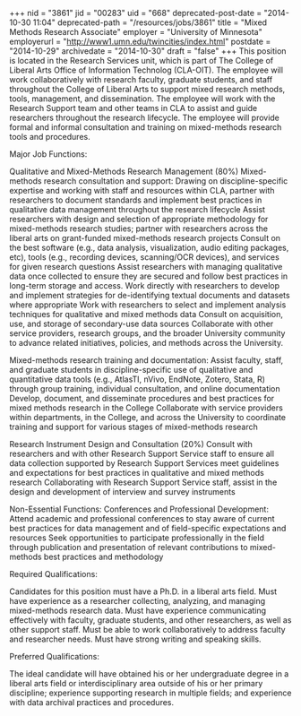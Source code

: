 +++
nid = "3861"
jid = "00283"
uid = "668"
deprecated-post-date = "2014-10-30 11:04"
deprecated-path = "/resources/jobs/3861"
title = "Mixed Methods Research Associate"
employer = "University of Minnesota"
employerurl = "http://www1.umn.edu/twincities/index.html"
postdate = "2014-10-29"
archivedate = "2014-10-30"
draft = "false"
+++
This position is located in the Research Services unit, which is part of
The College of Liberal Arts Office of Information Technolog (CLA-OIT).
The employee will work collaboratively with research faculty, graduate
students, and staff throughout the College of Liberal Arts to support
mixed research methods, tools, management, and dissemination. The
employee will work with the Research Support team and other teams in CLA
to assist and guide researchers throughout the research lifecycle. The
employee will provide formal and informal consultation and training on
mixed-methods research tools and procedures. 

Major Job Functions:

Qualitative and Mixed-Methods Research Management (80%)
Mixed-methods research consultation and support:
Drawing on discipline-specific expertise and working with staff and
resources within CLA, partner with researchers to document standards and
implement best practices in qualitative data management throughout the
research lifecycle
Assist researchers with design and selection of appropriate methodology
for mixed-methods research studies; partner with researchers across the
liberal arts on grant-funded mixed-methods research projects
Consult on the best software (e.g., data analysis, visualization, audio
editing packages, etc), tools (e.g., recording devices, scanning/OCR
devices), and services for given research questions
Assist researchers with managing qualitative data once collected to
ensure they are secured and follow best practices in long-term storage
and access.
Work directly with researchers to develop and implement strategies for
de-identifying textual documents and datasets where appropriate
Work with researchers to select and implement analysis techniques for
qualitative and mixed methods data
Consult on acquisition, use, and storage of secondary-use data sources
Collaborate with other service providers, research groups, and the
broader University community to advance related initiatives, policies,
and methods across the University.

Mixed-methods research training and documentation:
Assist faculty, staff, and graduate students in discipline-specific use
of qualitative and quantitative data tools (e.g., AtlasTI, nVivo,
EndNote, Zotero, Stata, R) through group training, individual
consultation, and online documentation
Develop, document, and disseminate procedures and best practices for
mixed methods research in the College
Collaborate with service providers within departments, in the College,
and across the University to coordinate training and support for various
stages of mixed-methods research

Research Instrument Design and Consultation (20%)
Consult with researchers and with other Research Support Service staff
to ensure all data collection supported by Research Support Services
meet guidelines and expectations for best practices in qualitative and
mixed methods research
Collaborating with Research Support Service staff, assist in the design
and development of interview and survey instruments

Non-Essential Functions:
Conferences and Professional Development:
Attend academic and professional conferences to stay aware of current
best practices for data management and of field-specific expectations
and resources
Seek opportunities to participate professionally in the field through
publication and presentation of relevant contributions to mixed-methods
best practices and methodology  
  
Required Qualifications:

Candidates for this position must have a Ph.D. in a liberal arts field.
Must have experience as a researcher collecting, analyzing, and managing
mixed-methods research data. Must have experience communicating
effectively with faculty, graduate students, and other researchers, as
well as other support staff. Must be able to work collaboratively to
address faculty and researcher needs. Must have strong writing and
speaking skills.

Preferred Qualifications:

The ideal candidate will have obtained his or her undergraduate degree
in a liberal arts field or interdisciplinary area outside of his or her
primary discipline; experience supporting research in multiple fields;
and experience with data archival practices and procedures. 
